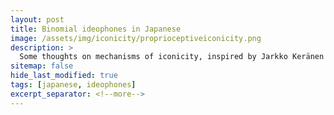 ```yaml
---
layout: post
title: Binomial ideophones in Japanese 
image: /assets/img/iconicity/proprioceptiveiconicity.png
description: >
  Some thoughts on mechanisms of iconicity, inspired by Jarkko Keränen's excellent recent article in Cognitive Linguistics!
sitemap: false
hide_last_modified: true
tags: [japanese, ideophones]
excerpt_separator: <!--more-->
---
```

